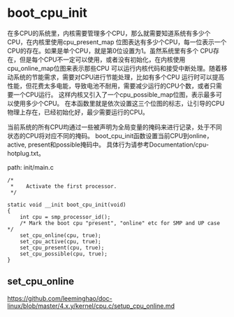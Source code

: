 boot_cpu_init
========================================

在多CPU的系统里，内核需要管理多个CPU，那么就需要知道系统有多少个CPU，在内核里使用cpu_present_map
位图表达有多少个CPU，每一位表示一个CPU的存在。如果是单个CPU，就是第0位设置为1。虽然系统里有多个
CPU存在，但是每个CPU不一定可以使用，或者没有初始化，在内核使用cpu_online_map位图来表示那些CPU
可以运行内核代码和接受中断处理。随着移动系统的节能需求，需要对CPU进行节能处理，比如有多个CPU
运行时可以提高性能，但花费太多电能，导致电池不耐用，需要减少运行的CPU个数，或者只需要一个CPU运行。
这样内核又引入了一个cpu_possible_map位图，表示最多可以使用多少个CPU。
在本函数里就是依次设置这三个位图的标志，让引导的CPU物理上存在，已经初始化好，最少需要运行的CPU。

当前系统的所有CPU均通过一些被声明为全局变量的掩码来进行记录，处于不同状态的CPU将对应不同的掩码。
boot_cpu_init函数设置当前CPU到online，active, present和possible掩码中。
具体行为请参考Documentation/cpu-hotplug.txt。

path: init/main.c
```
/*
 *    Activate the first processor.
 */

static void __init boot_cpu_init(void)
{
    int cpu = smp_processor_id();
    /* Mark the boot cpu "present", "online" etc for SMP and UP case */
    set_cpu_online(cpu, true);
    set_cpu_active(cpu, true);
    set_cpu_present(cpu, true);
    set_cpu_possible(cpu, true);
}
```

set_cpu_online
----------------------------------------

https://github.com/leeminghao/doc-linux/blob/master/4.x.y/kernel/cpu.c/setup_cpu_online.md

